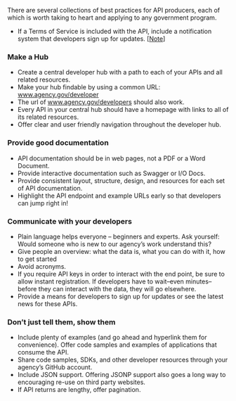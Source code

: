 There are several collections of best practices for API producers, each of which is worth taking to heart and applying to any government program.  


* If a Terms of Service is included with the API, include a notification system that developers sign up for updates.  [[Note](https://github.com/GSA/API-Resources/issues/3)]

### Make a Hub
* Create a central developer hub with a path to each of your APIs and all related resources.
* Make your hub findable by using a common URL:  www.agency.gov/developer
 * The url of www.agency.gov/developers should also work.  
* Every API in your central hub should have a homepage with  links to all of its related resources.
* Offer clear and user friendly navigation throughout the developer hub.  

### Provide good documentation  
* API documentation should be in web pages, not a PDF or a Word Document.
* Provide interactive documentation such as Swagger or I/O Docs.
* Provide consistent layout, structure, design, and resources for each set of API documentation.
* Highlight the API endpoint and example URLs early so that developers can jump right in!  

### Communicate with your developers  
* Plain language helps everyone – beginners and experts.  Ask yourself: Would someone who is new to our agency’s work understand this?
* Give people an overview: what the data is, what you can do with it, how to get started
* Avoid acronyms.
* If you require API keys in order to interact with the end point, be sure to allow instant registration.  If developers have to wait–even minutes–before they can interact with the data, they will go elsewhere.
* Provide a means for developers to sign up for updates or see the latest news for these APIs.  

### Don’t just tell them, show them  
* Include plenty of examples (and go ahead and hyperlink them for convenience). Offer code samples and examples of applications that consume the API.
* Share code samples, SDKs, and other developer resources through your agency’s GitHub account.
* Include JSON support.  Offering JSONP support also goes a long way to encouraging re-use on third party websites.
* If API returns are lengthy, offer pagination.
